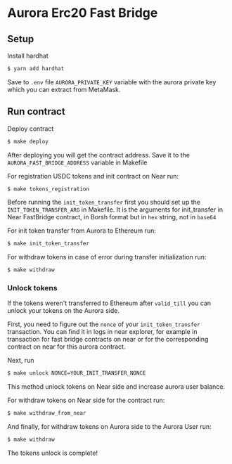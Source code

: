 # Aurora Erc20 Fast Bridge
## Setup
Install hardhat
```bash
$ yarn add hardhat
```
Save to `.env` file `AURORA_PRIVATE_KEY` variable with the aurora private key which you
can extract from MetaMask.

## Run contract
Deploy contract
```bash
$ make deploy
```
After deploying you will get the contract address. Save it to the `AURORA_FAST_BRIDGE_ADDRESS` variable in Makefile


For registration USDC tokens and init contract on Near run:
```bash
$ make tokens_registration
```

Before running the `init_token_transfer` first you should set up the `INIT_TOKEN_TRANSFER_ARG` in Makefile.
It is the arguments for init_transfer in Near FastBridge contract, in Borsh format but in `hex` string, not in `base64` 

For init token transfer from Aurora to Ethereum run:
```bash
$ make init_token_transfer
``` 

For withdraw tokens in case of error during transfer initialization run:
```bash
$ make withdraw
```

### Unlock tokens
If the tokens weren't transferred to Ethereum after `valid_till` you can
unlock your tokens on the Aurora side.

First, you need to figure out the `nonce` of your `init_token_transfer` transaction. You
can find it in logs in near explorer, for example in transaction
for fast bridge contracts on near or for the corresponding
contract on near for this aurora contract.

Next, run
```bash
$ make unlock NONCE=YOUR_INIT_TRANSFER_NONCE
```
This method unlock tokens on Near side and increase aurora user balance.


For withdraw tokens on Near side for the contract run:
```bash
$ make withdraw_from_near
```

And finally, for withdraw tokens on Aurora side to the Aurora User run:
```bash
$ make withdraw
```

The tokens unlock is complete!